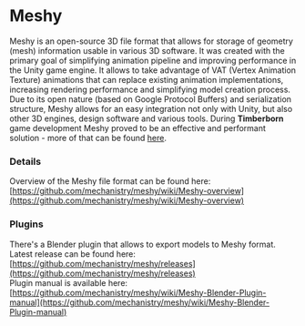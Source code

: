 # Meshy
Meshy is an open-source 3D file format that allows for storage of geometry (mesh) information usable in various 3D software. It was created with the primary goal of simplifying animation pipeline and improving performance in the Unity game engine. It allows to take advantage of VAT (Vertex Animation Texture) animations that can replace existing animation implementations, increasing rendering performance and simplifying model creation process. Due to its open nature (based on Google Protocol Buffers) and serialization structure, Meshy allows for an easy integration not only with Unity, but also other 3D engines, design software and various tools. During **Timberborn** game development Meshy proved to be an effective and performant solution - more of that can be found [here](https://github.com/mechanistry/meshy/wiki/How-we-use-Meshy-in-Timberborn).

### Details

Overview of the Meshy file format can be found here:\
[https://github.com/mechanistry/meshy/wiki/Meshy-overview](https://github.com/mechanistry/meshy/wiki/Meshy-overview)

### Plugins

There's a Blender plugin that allows to export models to Meshy format. \
Latest release can be found here: [https://github.com/mechanistry/meshy/releases](https://github.com/mechanistry/meshy/releases) \
Plugin manual is available here: [https://github.com/mechanistry/meshy/wiki/Meshy-Blender-Plugin-manual](https://github.com/mechanistry/meshy/wiki/Meshy-Blender-Plugin-manual)
